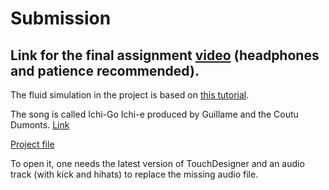 # Submission


## Link for the final assignment [video](https://www.youtube.com/watch?v=1w1SdK-6VTY&ab_channel=MartonGasparik) (headphones and patience recommended).


The fluid simulation in the project is based on [this tutorial](https://www.youtube.com/watch?v=2k6H5Qa_fCE&t=379s&ab_channel=BrunoImbrizi).


The song is called Ichi-Go Ichi-e produced by Guillame and the Coutu Dumonts. [Link](https://www.youtube.com/watch?v=pm7S2ZFBLAo&ab_channel=Guillaume%26theCoutuDumonts-Topic)


[Project file](./fluid.toe)

To open it, one needs the latest version of TouchDesigner and an audio track (with kick and hihats) to replace the missing audio file. 
